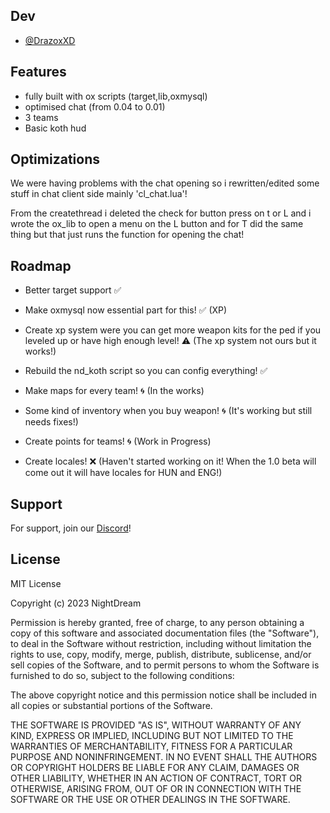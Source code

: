 
## Dev

- [@DrazoxXD](https://www.github.com/drazoxXD)


## Features

- fully built with ox scripts (target,lib,oxmysql)
- optimised chat (from 0.04 to 0.01)
- 3 teams
- Basic koth hud


## Optimizations

We were having problems with the chat opening so i rewritten/edited some stuff in chat client side mainly 'cl_chat.lua'!

From the createthread i deleted the check for button press on t or L and i wrote the ox_lib to open a menu on the L button and for T did the same thing but that just runs the function for opening the chat!



## Roadmap

- Better target support ✅

- Make oxmysql now essential part for this! ✅ (XP)

- Create xp system were you can get more weapon kits for the ped if you leveled up or have high enough level! ⚠️ (The xp system not ours but it works!)

- Rebuild the nd_koth script so you can config everything! ✅

- Make maps for every team! 🌀 (In the works)

- Some kind of inventory when you buy weapon! 🌀 (It's working but still needs fixes!)

- Create points for teams! 🌀 (Work in Progress)

- Create locales! ❌ (Haven't started working on it! When the 1.0  beta will come out it will have locales for HUN and ENG!)


## Support

For support, join our [Discord](https://discord.gg/qV6ENXhV)!

## License

MIT License

Copyright (c) 2023 NightDream

Permission is hereby granted, free of charge, to any person obtaining  a copy of this software and associated documentation files (the "Software"), to deal in the Software without restriction, including without limitation the rights to use, copy, modify, merge, publish, distribute, sublicense, and/or sell copies of the Software, and to permit persons to whom the Software is furnished to do so, subject to the following conditions:

The above copyright notice and this permission notice shall be included in all copies or substantial portions of the Software.

THE SOFTWARE IS PROVIDED "AS IS", WITHOUT WARRANTY OF ANY KIND, EXPRESS OR IMPLIED, INCLUDING BUT NOT LIMITED TO THE WARRANTIES OF MERCHANTABILITY, FITNESS FOR A PARTICULAR PURPOSE AND NONINFRINGEMENT. IN NO EVENT SHALL THE AUTHORS OR COPYRIGHT HOLDERS BE LIABLE FOR ANY CLAIM, DAMAGES OR OTHER LIABILITY, WHETHER IN AN ACTION OF CONTRACT, TORT OR OTHERWISE, ARISING FROM, OUT OF OR IN CONNECTION WITH THE SOFTWARE OR THE USE OR OTHER DEALINGS IN THE SOFTWARE.
